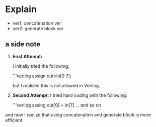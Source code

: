 # Explain
- ver1: concatenation ver
- ver2: generate block ver

## a side note
1. **First Attempt:**

    I initially tried the following:
    
    '''verilog
    assign out=in[0:7];

    
    but I realized this is not allowed in Verilog.
    
2. **Second Attempt:**
    I tried hard coding with the following:
   
    '''verilog
    assing out[0] = in[7] ...
    and so on

and now I realize that using concatenation and generate block is more efficient.
